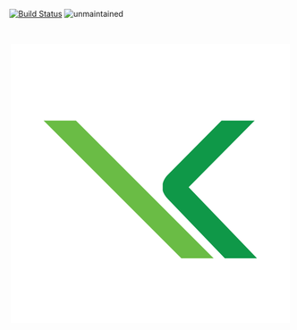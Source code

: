  
[![Build
Status](https://travis-ci.org/jswanner/markdown-buttons.svg?branch=master)](https://travis-ci.org/jswanner/markdown-buttons)
![unmaintained](http://img.shields.io/badge/status-unmaintained-red.png)
 
⠀⠀⠀⠀<p align="center">
      ![](images/home/k-shop.png)
     </p>
